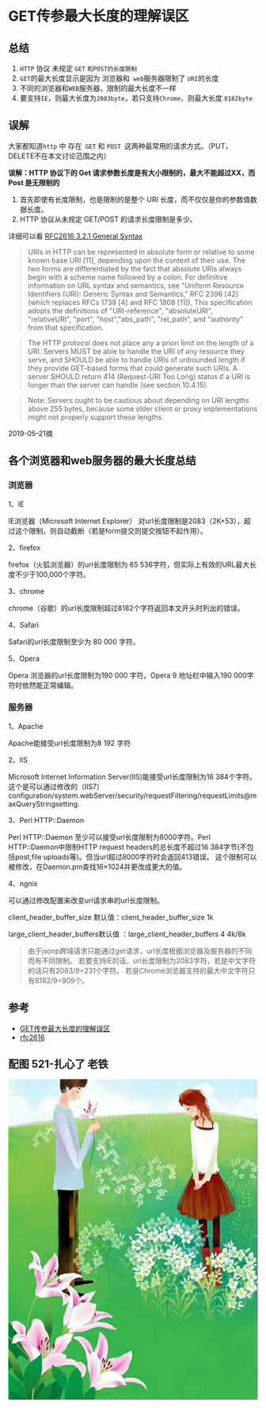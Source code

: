 # GET传参最大长度的理解误区

## 总结

1. `HTTP` 协议 未规定 `GET` `和POST的长度限制`
2. `GET`的最大长度显示是因为 浏览器和` web`服务器限制了 `URI`的长度
3. 不同的浏览器和`WEB`服务器，限制的最大长度不一样
4. 要支持`IE`，则最大长度为`2083byte`，若只支持`Chrome`，则最大长度 `8182byte`

## 误解

大家都知道`http` 中 存在` GET` 和 `POST `这两种最常用的请求方式。（PUT，DELETE不在本文讨论范围之内）

**误解：HTTP 协议下的 Get 请求参数长度是有大小限制的，最大不能超过XX，而 Post 是无限制的**

1. 首先即使有长度限制，也是限制的是整个 URI 长度，而不仅仅是你的参数值数据长度。
2. HTTP 协议从未规定 GET/POST 的请求长度限制是多少。

详细可以看 [RFC2616 3.2.1 General Syntax](https://tools.ietf.org/html/rfc2616)
>  URIs in HTTP can be represented in absolute form or relative to some
     known base URI [11], depending upon the context of their use. The two
     forms are differentiated by the fact that absolute URIs always begin
     with a scheme name followed by a colon. For definitive information on
     URL syntax and semantics, see "Uniform Resource Identifiers (URI):
     Generic Syntax and Semantics," RFC 2396 [42] (which replaces RFCs
     1738 [4] and RFC 1808 [11]). This specification adopts the
     definitions of "URI-reference", "absoluteURI", "relativeURI", "port",
     "host","abs_path", "rel_path", and "authority" from that
     specification.

> The HTTP protocol does not place any a priori limit on the length of
     a URI. Servers MUST be able to handle the URI of any resource they
     serve, and SHOULD be able to handle URIs of unbounded length if they
     provide GET-based forms that could generate such URIs. A server
     SHOULD return 414 (Request-URI Too Long) status if a URI is longer
     than the server can handle (see section 10.4.15).

> Note: Servers ought to be cautious about depending on URI lengths
        above 255 bytes, because some older client or proxy
        implementations might not properly support these lengths.

2019-05-21摘

## 各个浏览器和web服务器的最大长度总结

### 浏览器

1、IE

IE浏览器（Microsoft Internet Explorer） 对url长度限制是2083（2K+53），超过这个限制，则自动截断（若是form提交则提交按钮不起作用）。

2、firefox

firefox（火狐浏览器）的url长度限制为 65 536字符，但实际上有效的URL最大长度不少于100,000个字符。

3、chrome

chrome（谷歌）的url长度限制超过8182个字符返回本文开头时列出的错误。

4、Safari

Safari的url长度限制至少为 80 000 字符。

5、Opera

Opera 浏览器的url长度限制为190 000 字符。Opera 9 地址栏中输入190 000字符时依然能正常编辑。

### 服务器

1、Apache

Apache能接受url长度限制为8 192 字符

2、IIS

Microsoft Internet Information Server(IIS)能接受url长度限制为16 384个字符。
这个是可以通过修改的（IIS7）
configuration/system.webServer/security/requestFiltering/requestLimits@maxQueryStringsetting.<requestLimits maxQueryString="length"/>

3、Perl HTTP::Daemon

Perl HTTP::Daemon 至少可以接受url长度限制为8000字符。Perl HTTP::Daemon中限制HTTP request headers的总长度不超过16 384字节(不包括post,file uploads等)。但当url超过8000字符时会返回413错误。
这个限制可以被修改，在Daemon.pm查找16×1024并更改成更大的值。

4、ngnix

可以通过修改配置来改变url请求串的url长度限制。

client_header_buffer_size 默认值：client_header_buffer_size 1k

large_client_header_buffers默认值 ：large_client_header_buffers 4 4k/8k

> 由于jsonp跨域请求只能通过get请求，url长度根据浏览器及服务器的不同而有不同限制。
若要支持IE的话，url长度限制为2083字符，若是中文字符的话只有2083/9=231个字符。
若是Chrome浏览器支持的最大中文字符只有8182/9=909个。

## 参考

- [GET传参最大长度的理解误区](https://github.com/zhongxia245/blog/issues/35)
- [rfc2616](https://tools.ietf.org/html/rfc2616)

## 配图 521-扎心了 老铁

![111_20190521103105.jpg](../images/111_20190521103105.jpg)
